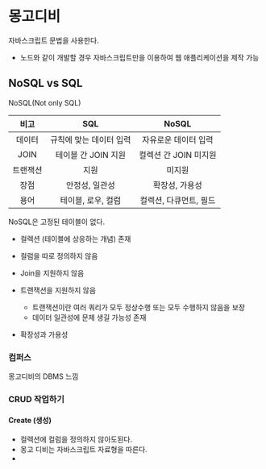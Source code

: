 # 몽고디비

자바스크립트 문법을 사용한다.

- 노드와 같이 개발할 경우 자바스크립트만을 이용하여 웹 애플리케이션을 제작 가능



## NoSQL vs SQL

NoSQL(Not only SQL)



|   비고   |           SQL           |         NoSQL          |
| :------: | :---------------------: | :--------------------: |
|  데이터  | 규칙에 맞는 데이터 입력 |  자유로운 데이터 입력  |
|   JOIN   |   테이블 간 JOIN 지원   | 컬렉션 간 JOIN  미지원 |
| 트랜잭션 |          지원           |         미지원         |
|   장점   |     안정성, 일관성      |     확장성, 가용성     |
|   용어   |   테이블, 로우, 컬럼    | 컬렉션, 다큐먼트, 필드 |



NoSQL은 고정된 테이블이 없다.

- 컬렉션 (테이블에 상응하는 개념) 존재

- 컬럼을 따로 정의하지 않음
- Join을 지원하지 않음
- 트랜잭션을 지원하지 않음
  - 트랜잭션이란 여러 쿼리가 모두 정상수행 또는 모두 수행하지 않음을 보장
  - 데이터 일관성에 문제 생길 가능성 존재
- 확장성과 가용성

### 컴퍼스

몽고디비의 DBMS 느낌

### CRUD 작업하기

#### Create (생성)

- 컬렉션에 컬럼을 정의하지 않아도된다.
- 몽고 디비는 자바스크립트 자료형을 따른다.
- 
